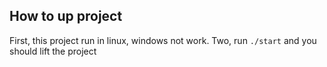 ## How to up project

First, this project run in linux, windows not work.
Two, run `./start` and you should lift the project
